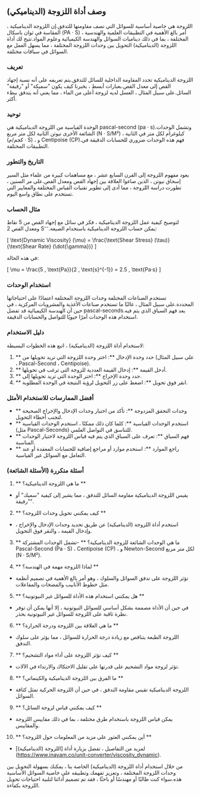 ## وصف أداة اللزوجة (الديناميكي)

اللزوجة هي خاصية أساسية للسوائل التي تصف مقاومتها للتدفق.إن اللزوجة الديناميكية ، المقاسة في ثوان باسكال (PA · S) ، أمر بالغ الأهمية في التطبيقات العلمية والهندسية المختلفة ، بما في ذلك ديناميات السوائل والهندسة الكيميائية وعلوم المواد.تتيح لك أداة اللزوجة (الديناميكية) التحويل بين وحدات اللزوجة المختلفة ، مما يسهل العمل مع السوائل في سياقات مختلفة.

### تعريف

اللزوجة الديناميكية تحدد المقاومة الداخلية للسائل للتدفق.يتم تعريفه على أنه نسبة إجهاد القص إلى معدل القص.بعبارات أبسط ، يخبرنا كيف يكون "سميكة" أو "رقيقة" السائل.على سبيل المثال ، العسل لديه لزوجة أعلى من الماء ، مما يعني أنه يتدفق ببطء أكثر.

### توحيد

الوحدة القياسية من اللزوجة الديناميكية هي pascal-second (pa · s).وتشمل الوحدات الشائعة الأخرى نيوتن الثانية لكل متر مربع (N · S/M²) ، كيلوغرام لكل متر في الثانية (كجم/م · S) ، و Centipoise (CP).فهم هذه الوحدات ضروري للحسابات الدقيقة في التطبيقات المختلفة.

### التاريخ والتطور

يعود مفهوم اللزوجة إلى القرن السابع عشر ، مع مساهمات كبيرة من علماء مثل السير إسحاق نيوتن ، الذين صاغوا العلاقة بين إجهاد القص ومعدل القص.على مر السنين ، تطورت دراسة اللزوجة ، مما أدى إلى تطوير تقنيات القياس المختلفة والمعايير التي تستخدم على نطاق واسع اليوم.

### مثال الحساب

لتوضيح كيفية عمل اللزوجة الديناميكية ، فكر في سائل مع إجهاد القص من 5 نقاط ومعدل القص 2 S⁻⁻.يمكن حساب اللزوجة الديناميكية باستخدام الصيغة:

\[ \text{Dynamic Viscosity} (\mu) = \frac{\text{Shear Stress} (\tau)}{\text{Shear Rate} (\dot{\gamma})} \]

في هذه الحالة:

\[ \mu = \frac{5 \, \text{Pa}}{2 \, \text{s}^{-1}} = 2.5 \, \text{Pa·s} \]

### استخدام الوحدات

تستخدم الصناعات المختلفة وحدات اللزوجة المختلفة اعتمادًا على احتياجاتها المحددة.على سبيل المثال ، غالبًا ما تستخدم صناعات الأغذية والمشروبات المركزية ، في حين أن الهندسة الكيميائية قد تفضل pascal-seconds.يعد فهم السياق الذي يتم فيه استخدام هذه الوحدات أمرًا حيويًا للتواصل والحسابات الدقيقة.

### دليل الاستخدام

لاستخدام أداة اللزوجة (الديناميكية) ، اتبع هذه الخطوات البسيطة:

1. ** حدد وحدة الإدخال **: اختر وحدة اللزوجة التي تريد تحويلها من (على سبيل المثال ، Pascal-Second ، Centipoise).
2. ** أدخل القيمة **: إدخال القيمة العددية للزوجة التي ترغب في تحويلها.
3. ** حدد وحدة الإخراج **: اختر الوحدة التي تريد تحويلها إلى.
4. ** انقر فوق تحويل **: اضغط على زر التحويل لرؤية النتيجة في الوحدة المطلوبة.

### أفضل الممارسات للاستخدام الأمثل

- ** وحدات التحقق المزدوجة **: تأكد من اختيار وحدات الإدخال والإخراج الصحيحة لتجنب أخطاء التحويل.
- ** استخدم الوحدات القياسية **: كلما كان ذلك ممكنًا ، استخدم الوحدات القياسية (مثل Pascal-Seconds) للتناسق في التواصل العلمي.
- ** فهم السياق **: تعرف على السياق الذي يتم فيه قياس اللزوجة لاختيار الوحدات المناسبة.
- ** راجع الموارد **: استخدم موارد أو مراجع إضافية للحسابات المعقدة أو عند التعامل مع السوائل غير القياسية.

### أسئلة متكررة (الأسئلة الشائعة)

1. ** ما هي اللزوجة الديناميكية؟ **
- يقيس اللزوجة الديناميكية مقاومة السائل للتدفق ، مما يشير إلى كيفية "سميك" أو "رقيقة".

2. ** كيف يمكنني تحويل وحدات اللزوجة؟ **
- استخدم أداة اللزوجة (الديناميكية) عن طريق تحديد وحدات الإدخال والإخراج ، وإدخال القيمة ، والنقر فوق التحويل.

3. ** ما هي الوحدات الشائعة للزوجة الديناميكية؟ **
-تشمل الوحدات المشتركة Pascal-Second (Pa · S) ، Centipoise (CP) ، و Newton-Second لكل متر مربع (N · S/M²).

4. ** لماذا اللزوجة مهمة في الهندسة؟ **
- تؤثر اللزوجة على تدفق السوائل والسلوك ، وهو أمر بالغ الأهمية في تصميم أنظمة مثل خطوط الأنابيب والمضخات والمفاعلات.

5. ** هل يمكنني استخدام هذه الأداة للسوائل غير النيوتونية؟ **
- في حين أن الأداة مصممة بشكل أساسي للسوائل النيوتونية ، إلا أنها يمكن أن توفر نظرة ثاقبة على اللزوجة للسوائل غير النيوتونية بحذر.

6. ** ما هي العلاقة بين اللزوجة ودرجة الحرارة؟ **
- اللزوجة الطبعة يتناقص مع زيادة درجة الحرارة للسوائل ، مما يؤثر على سلوك التدفق.

7. ** كيف تؤثر اللزوجة على أداء مواد التشحيم؟ **
- تؤثر لزوجة مواد التشحيم على قدرتها على تقليل الاحتكاك والارتداء في الآلات.

8. ** ما الفرق بين اللزوجة الديناميكية والكينماتي؟ **
- اللزوجة الديناميكية تقيس مقاومة التدفق ، في حين أن اللزوجة الحركية تمثل كثافة السوائل.

9. ** كيف يمكنني قياس لزوجة السائل؟ **
- يمكن قياس اللزوجة باستخدام طرق مختلفة ، بما في ذلك مقاييس اللزوجة والمقاييس.

10. ** أين يمكنني العثور على مزيد من المعلومات حول اللزوجة؟ **
- لمزيد من التفاصيل ، تفضل بزيارة أداة [اللزوجة (الديناميكية)] (https://www.inayam.co/unit-converter/viscosity_dynamic).

من خلال استخدام أداة اللزوجة (الديناميكية) الخاصة بنا ، يمكنك بسهولة التحويل بين وحدات اللزوجة المختلفة ، وتعزيز تفهمك وتطبيقه على خاصية السوائل الأساسية هذه.سواء كنت طالبًا أو مهندسًا أو باحثًا ، فقد تم تصميم أدائنا لتلبية احتياجات تحويل اللزوجة بكفاءة.